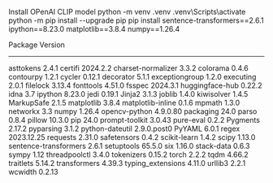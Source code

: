 Install OPenAI CLIP model
python -m venv .venv
.venv\Scripts\activate
python -m pip install --upgrade pip
pip install sentence-transformers==2.6.1 ipython==8.23.0 matplotlib==3.8.4 numpy==1.26.4


Package               Version
--------------------- -----------
asttokens             2.4.1
certifi               2024.2.2
charset-normalizer    3.3.2
colorama              0.4.6
contourpy             1.2.1
cycler                0.12.1
decorator             5.1.1
exceptiongroup        1.2.0
executing             2.0.1
filelock              3.13.4
fonttools             4.51.0
fsspec                2024.3.1
huggingface-hub       0.22.2
idna                  3.7
ipython               8.23.0
jedi                  0.19.1
Jinja2                3.1.3
joblib                1.4.0
kiwisolver            1.4.5
MarkupSafe            2.1.5
matplotlib            3.8.4
matplotlib-inline     0.1.6
mpmath                1.3.0
networkx              3.3
numpy                 1.26.4
opencv-python         4.9.0.80
packaging             24.0
parso                 0.8.4
pillow                10.3.0
pip                   24.0
prompt-toolkit        3.0.43
pure-eval             0.2.2
Pygments              2.17.2
pyparsing             3.1.2
python-dateutil       2.9.0.post0
PyYAML                6.0.1
regex                 2023.12.25
requests              2.31.0
safetensors           0.4.2
scikit-learn          1.4.2
scipy                 1.13.0
sentence-transformers 2.6.1
setuptools            65.5.0
six                   1.16.0
stack-data            0.6.3
sympy                 1.12
threadpoolctl         3.4.0
tokenizers            0.15.2
torch                 2.2.2
tqdm                  4.66.2
traitlets             5.14.2
transformers          4.39.3
typing_extensions     4.11.0
urllib3               2.2.1
wcwidth               0.2.13
